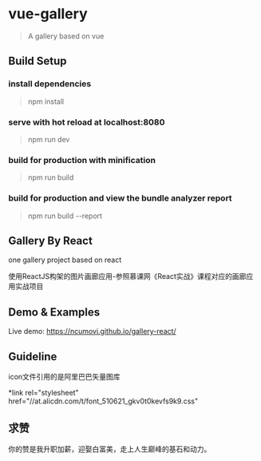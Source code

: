 # vue-gallery

> A gallery based on vue

## Build Setup

### install dependencies
> npm install

###  serve with hot reload at localhost:8080
> npm run dev

###  build for production with minification
> npm run build

###  build for production and view the bundle analyzer report
> npm run build --report

## Gallery By React

one gallery project based on react

使用ReactJS构架的图片画廊应用-参照慕课网《React实战》课程对应的画廊应用实战项目

## Demo & Examples

Live demo: https://ncumovi.github.io/gallery-react/


## Guideline

icon文件引用的是阿里巴巴矢量图库 

*link rel="stylesheet" href="//at.alicdn.com/t/font_510621_gkv0t0kevfs9k9.css"


## 求赞

你的赞是我升职加薪，迎娶白富美，走上人生巅峰的基石和动力。
